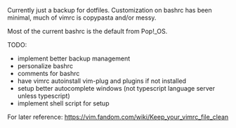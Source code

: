 Currently just a backup for dotfiles. Customization on bashrc has been minimal, much of vimrc is copypasta and/or messy.

Most of the current bashrc is the default from Pop!_OS.

TODO:
  - implement better backup management
  - personalize bashrc
  - comments for bashrc
  - have vimrc autoinstall vim-plug and plugins if not installed
  - setup better autocomplete windows (not typescript language server unless typescript)
  - implement shell script for setup

For later reference: https://vim.fandom.com/wiki/Keep_your_vimrc_file_clean
